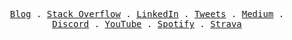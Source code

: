 <p align="center">
  <samp>
    <a href="https://johnphilip.dev/articles">Blog</a> .
    <a href="https://stackoverflow.com/users/11594100/john-philip">Stack Overflow</a> .
    <a href="https://www.linkedin.com/in/amjohnphilip">LinkedIn</a> .
    <a href="https://www.twitter.com/amjohnphilip">Tweets</a> .
    <a href="https://amjohnphilip.medium.com/">Medium</a> .
    <a href="https://discordapp.com/users/Johnphilip#5036">Discord</a> .
    <a href="https://www.youtube.com/@dxphilo">YouTube</a> .
    <a href="https://open.spotify.com/user/31uffwl7lnb4c25eummff3sbyoyu">Spotify</a> .
    <a href="https://www.strava.com/athletes/107180498">Strava</a>
  </samp>
</p>
